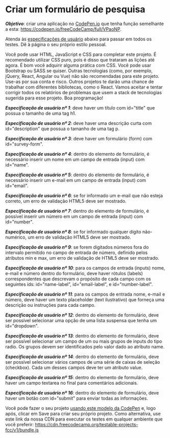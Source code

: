 # Criar um formulário de pesquisa

***Objetivo***: criar uma aplicação no [CodePen.io](https://codepen.io/your-work) que tenha função semelhante a esta: https://codepen.io/freeCodeCamp/full/VPaoNP.

Atenda às [especificações de usuário](https://en.wikipedia.org/wiki/User_story) abaixo para passar em todos os testes. Dê à página o seu próprio estilo pessoal.

Você pode usar HTML, JavaScript e CSS para completar este projeto. É recomendado utilizar CSS puro, pois é disso que trataram as lições até agora. É bom você adquirir alguma prática com CSS. Você pode usar Bootstrap ou SASS se quiser. Outras tecnologias (como, por exemplo, jQuery, React, Angular ou Vue) não são recomendadas para este projeto. Use-as por sua conta e risco. Outros projetos te darão uma chance de trabalhar com diferentes bibliotecas, como o React. Vamos aceitar e tentar corrigir todos os relatórios de problemas que usem a stack de tecnologias sugerida para esse projeto. Boa programação!

***Especificação de usuário nº 1***: deve haver um título com id="title" que possua o tamanho de uma tag h1.

***Especificação de usuário nº 2***: deve haver uma descrição curta com id="description" que possua o tamanho de uma tag p.

***Especificação de usuário nº 3***: deve haver um formulário (form) com id="survey-form".

***Especificação de usuário nº 4***: dentro do elemento de formulário, é necessário inserir um nome em um campo de entrada (input) com id="name".

***Especificação de usuário nº 5***: dentro do elemento de formulário, é necessário inserir um e-mail em um campo de entrada (input) com id="email".

***Especificação de usuário nº 6***: se for informado um e-mail que não esteja correto, um erro de validação HTML5 deve ser mostrado.

***Especificação de usuário nº 7***: dentro do elemento de formulário, é possível inserir um número em um campo de entrada (input) com id="number".

***Especificação de usuário nº 8***: se for informado qualquer dígito não-numérico, um erro de validação HTML5 deve ser mostrado.

***Especificação de usuário nº 9***: se forem digitados números fora do intervalo permitido no campo de entrada de número, definido pelos atributos min e max, um erro de validação de HTML5 deve ser mostrado.

***Especificação de usuário nº 10***: para os campos de entrada (inputs) nome, e-mail e número dentro do formulário, deve haver rótulos (labels) correspondentes que descrevam o propósito de cada campo com os seguintes ids: id="name-label", id="email-label", e id="number-label".

***Especificação de usuário nº 11***: para os campos de entrada nome, e-mail e número, deve haver um texto placeholder (text ilustrativo) que forneça uma descrição ou instruções para cada campo.

***Especificação de usuário nº 12***: dentro do elemento de formulário, deve ser possível selecionar uma opção de uma lista suspensa que tenha um id="dropdown".

***Especificação de usuário nº 13***: dentro do elemento de formulário, deve ser possível selecionar um campo de um ou mais grupos de inputs do tipo radio. Os grupos devem ser identificados pelo valor dado ao atributo name.

***Especificação de usuário nº 14***: dentro do elemento de formulário, deve ser possível selecionar vários campos de uma série de caixas de seleção (checkbox). Cada um desses campos deve ter um atributo value.

***Especificação de usuário nº 15***: dentro do elemento de formulário, deve haver um campo textarea no final para comentários adicionais.

***Especificação de usuário nº 16***: dentro do elemento de formulário, deve haver um botão com id="submit" para enviar todas as informações.

Você pode fazer o seu projeto [usando este modelo da CodePen](https://codepen.io/pen?template=MJjpwO) e, logo após, clicar em Save para criar seu próprio projeto. Como alternativa, use este link da nossa CDN para executar os testes em qualquer ambiente que você preferir: https://cdn.freecodecamp.org/testable-projects-fcc/v1/bundle.js
